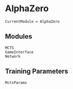# AlphaZero

```@meta
CurrentModule = AlphaZero
```

## Modules

```@docs
MCTS
GameInterface
Network
```

## Training Parameters

```@docs
MctsParams
```
